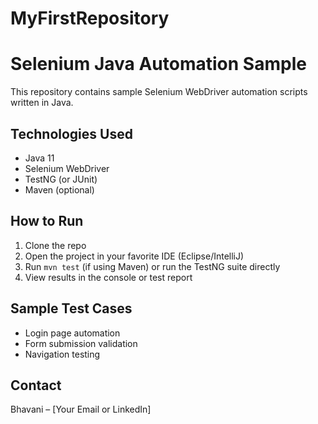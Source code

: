 # MyFirstRepository
# Selenium Java Automation Sample

This repository contains sample Selenium WebDriver automation scripts written in Java.

## Technologies Used
- Java 11
- Selenium WebDriver
- TestNG (or JUnit)
- Maven (optional)

## How to Run
1. Clone the repo  
2. Open the project in your favorite IDE (Eclipse/IntelliJ)  
3. Run `mvn test` (if using Maven) or run the TestNG suite directly  
4. View results in the console or test report  

## Sample Test Cases
- Login page automation  
- Form submission validation  
- Navigation testing  

## Contact
Bhavani – [Your Email or LinkedIn]

